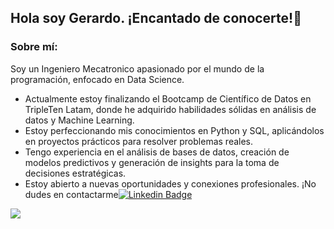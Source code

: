 ## Hola soy Gerardo. ¡Encantado de conocerte!👋

### Sobre mí:

Soy un Ingeniero Mecatronico apasionado por el mundo de la programación, enfocado en Data Science.

* Actualmente estoy finalizando el Bootcamp de Científico de Datos en TripleTen Latam, donde he adquirido habilidades sólidas en análisis de datos y Machine Learning.
* Estoy perfeccionando mis conocimientos en Python y SQL, aplicándolos en proyectos prácticos para resolver problemas reales.
* Tengo experiencia en el análisis de bases de datos, creación de modelos predictivos y generación de insights para la toma de decisiones estratégicas.
* Estoy abierto a nuevas oportunidades y conexiones profesionales. ¡No dudes en contactarme[![Linkedin Badge](https://img.shields.io/badge/-Gerardo-blue?style=flat&logo=Linkedin&logoColor=white)](https://www.linkedin.com/in/gerardo-macedo-ayon/)



[![](https://img.shields.io/badge/LinkedIn-0077B5?style=for-the-badge&logo=linkedin&logoColor=white)](https://www.linkedin.com/in/gerardo-macedo-ayon/)
<!--
**gmacedo22/gmacedo22** is a ✨ _special_ ✨ repository because its `README.md` (this file) appears on your GitHub profile.

Here are some ideas to get you started:

- 🔭 I’m currently working on ...
- 🌱 I’m currently learning ...
- 👯 I’m looking to collaborate on ...
- 🤔 I’m looking for help with ...
- 💬 Ask me about ...
- 📫 How to reach me: ...
- 😄 Pronouns: ...
- ⚡ Fun fact: ...
-->

